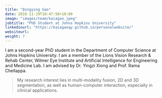 ```yaml
---
title: "Qingying Gao"
date: 2018-11-19T10:47:58+10:00
image: "images/team/kaiagao.jpeg"
jobtitle: "PhD Student at Johns Hopkins University"
linkedinurl: "https://kaiagaoqy.github.io/personalwebsite/"
websiteurl:
weight: 7
---
```


I am a second-year PhD student in the Department of Computer Science at Johns Hopkins University. I am a member of the Lions Vision Research & Rehab Center, Wilmer Eye Institute and Artificial Intelligence for Engineering and Medicine Lab. I am advised by Dr. Yingzi Xiong and Prof. Rama Chellappa. 

> My research interest lies in multi-modality fusion, 2D and 3D segmentation, as well as human-computer interaction, especially in clinical applications.